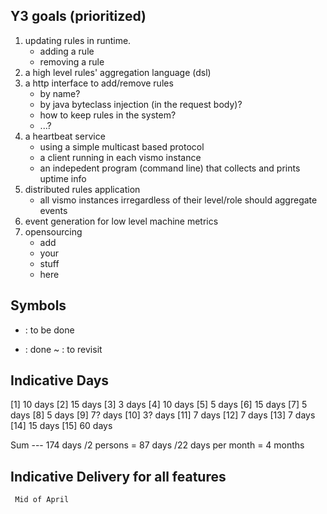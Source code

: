 
Y3 goals (prioritized)
--------

1. updating rules in runtime.
    - adding a rule
    - removing a rule
2. a high level rules' aggregation language (dsl)
3. a http interface to add/remove rules
    - by name?
    - by java byteclass injection (in the request body)?
    - how to keep rules in the system?
    - ...?
4. a heartbeat service
    - using a simple multicast based protocol
    - a client running in each vismo instance
    - an indepedent program (command line) that collects and prints uptime info
5. distributed rules application
    - all vismo instances irregardless of their level/role should aggregate events
6. event generation for low level machine metrics
7. opensourcing
    - add
    - your
    - stuff
    - here


Symbols
-------
+ : to be done
- : done
~ : to revisit


Indicative Days
---------------
[1]  10 days
[2]  15 days
[3]  3  days
[4]  10 days
[5]  5  days
[6]  15 days
[7]  5  days
[8]  5  days
[9]  7?  days
[10] 3?  days
[11] 7  days
[12] 7  days
[13] 7  days
[14] 15 days
[15] 60 days

Sum
---  174 days
     /2  persons = 87 days
     /22 days per month
     = 4 months

Indicative Delivery for all features
-----------------------------------
     Mid of April

